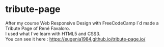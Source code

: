 # tribute-page
After my course Web Responsive Design with FreeCodeCamp I´d made a Tribute Page of René Favaloro. <br/>
I used what I`ve learn with HTML5 and CSS3. <br/>
You can see it here : https://eugenia1984.github.io/tribute-page.io/
